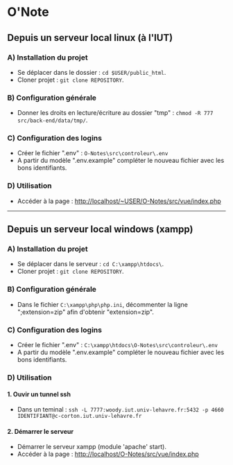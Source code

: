 # O'Note

## Depuis un serveur local linux (à l'IUT)

### A) Installation du projet

- Se déplacer dans le dossier : `cd $USER/public_html`.
- Cloner projet : `git clone REPOSITORY`.

### B) Configuration générale

- Donner les droits en lecture/écriture au dossier "tmp" : `chmod -R 777 src/back-end/data/tmp/`.

### C) Configuration des logins

- Créer le fichier ".env" : `O-Notes\src\controleur\.env`
- A partir du modèle ".env.example" compléter le nouveau fichier avec les bons identifiants.

### D) Utilisation

- Accéder à la page : [http://localhost/~USER/O-Notes/src/vue/index.php](http://localhost/~USER/O-Notes/src/vue/index.php)

---

## Depuis un serveur local windows (xampp)

### A) Installation du projet

- Se déplacer dans le serveur : `cd C:\xampp\htdocs\`.
- Cloner projet : `git clone REPOSITORY`.

### B) Configuration générale

- Dans le fichier `C:\xampp\php\php.ini`, décommenter la ligne ";extension=zip" afin d'obtenir "extension=zip".

### C) Configuration des logins

- Créer le fichier ".env" : `C:\xampp\htdocs\O-Notes\src\controleur\.env`
- A partir du modèle ".env.example" compléter le nouveau fichier avec les bons identifiants.

### D) Utilisation

#### 1. Ouvir un tunnel ssh

- Dans un teminal : `ssh -L 7777:woody.iut.univ-lehavre.fr:5432 -p 4660 IDENTIFIANT@c-corton.iut.univ-lehavre.fr`

#### 2. Démarrer le serveur

- Démarrer le serveur xampp (module 'apache' start).
- Accéder à la page : [http://localhost/O-Notes/src/vue/index.php](http://localhost/O-Notes/src/vue/index.php)
